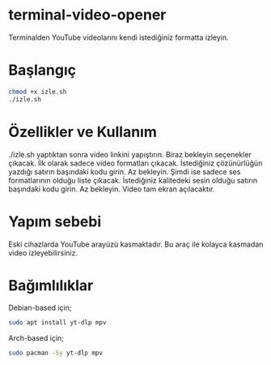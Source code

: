 # terminal-video-opener
Terminalden YouTube videolarını kendi istediğiniz formatta izleyin.

# Başlangıç
```bash
chmod +x izle.sh
./izle.sh
```
# Özellikler ve Kullanım
./izle.sh yaptıktan sonra video linkini yapıştırın. Biraz bekleyin seçenekler çıkacak. İlk olarak sadece video formatları çıkacak. İstediğiniz çözünürlüğün yazdığı satırın başındaki kodu girin. Az bekleyin. Şimdi ise sadece ses formatlarının olduğu liste çıkacak. İstediğiniz kalitedeki sesin olduğu satırın başındaki kodu girin. Az bekleyin. Video tam ekran açılacaktır.

# Yapım sebebi
Eski cihazlarda YouTube arayüzü kasmaktadır. Bu araç ile kolayca kasmadan video izleyebilirsiniz.

# Bağımlılıklar

Debian-based için;
```bash
sudo apt install yt-dlp mpv
```

Arch-based için;
```bash
sudo pacman -Sy yt-dlp mpv
```
